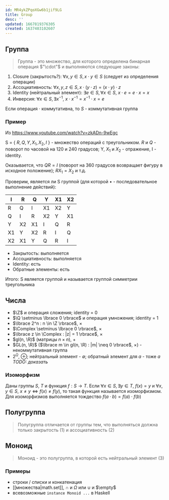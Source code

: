```yaml
---
id: MR4ykZPqoXGw6b1jif9LG
title: Group
desc: ''
updated: 1667819376305
created: 1637403102607
---
```


## Группа

> Группа - это множество, для которого определена бинарная операция $"\cdot"$ и выполняются следующие законы:

1. Closure (закрытость?): $\forall x,y\in S,  x\cdot y \in S$ (следует из определения операции)
2. Ассоциативность: $\forall x,y,z \in S,  x \cdot (y \cdot z)=(x \cdot y) \cdot z$
3. Identity (нейтральный элемент): $\exists e \in S, \forall x \in S,\ x\cdot e=e\cdot x=x$
4. Инверсия: $\forall x \in S, \exists x^{-1},\ x\cdot x^{-1}=x^{-1}\cdot x = e$

Если операция $\cdot$ коммутативна, то $S$ - коммутативная группа

### Пример

Из https://www.youtube.com/watch?v=zkADn-9wEgc

S = { $R,Q,Y,X_1, X_2,I$ } - множество операций с треугольником. $R$ и $Q$ - поворот по часовой на 120 и 240 градусов; Y, $X_1$ и $X_2$ - отражение, I - identity.

Оказывается, что $QR = I$ (поворот на 360 градусов возвращает фигуру в исходное положение); $RX_1=X_2$ и т.д.

Проверим, является ли S группой (для которой $\bullet$ - последовательное выполнение действий):

| I   | R   | Q   | Y   | X1  | X2  |
| --- | --- | --- | --- | --- | --- |
| R   | Q   | I   | X1  | X2  | Y   |
| Q   | I   | R   | X2  | Y   | X1  |
| Y   | X2  | X1  | I   | Q   | R   |
| X1  | Y   | X2  | R   | I   | Q   |
| X2  | X1  | Y   | Q   | R   | I   |

- Закрытость: выполняется
- Ассоциативность: выполняется
- Identity: есть
- Обратные элементы: есть

Итого: S является группой и называется группой симметрии треугольника

## Числа

- $\Z$ и операция сложения; identity = 0
- $\Q \setminus \lbrace 0 \rbrace$ и операция умножения; identity = 1
- $\lbrace 2^n : n \in \Z \rbrace$, $\times$
- $\Complex \setminus \lbrace 0 \rbrace$, $\times$
- $\lbrace z \in \Complex : |z| = 1 \rbrace$, $\times$
- $gl(n, \R)$ (матрицы $n \times n)$, $+$
- $GL(n, \R)$ ($\lbrace m \in gl(n, \R) : |m| \neq 0 \rbrace$, $\times$) - некоммутативная группа
- $2^\Omega$, $\oplus$; нейтральный элемент - $\emptyset$; обратный элемент для $a$ - тоже $a$  
  _TODO: доказать_

### Изоморфизм

Даны группы $S$, $T$ и функция $f: S\to T$.
Если $\forall x \in S,\exists y \in T,\ f(x)=y$ и $\forall x,y \in S,\ x\not=y \iff f(x)\not=f(y)$, то такая функция называется изоморфизмом. Для изоморфизмов выполняется тождество $f(a\cdot b)=f(a)\cdot f(b)$

## Полугруппа

> Полугруппа отличается от группы тем, что выполняться должна только закрытость (1) и ассоциативность (2)

## Моноид

> Моноид - это полугруппа, в которой есть нейтральный элемент (3)

### Примеры

- строки / списки и конкатенация
- [[множества|math.set]], $\cap$ и $\Omega$ или $\cup$ и $\empty$
- всевозможные `instance Monoid ...` в Haskell
